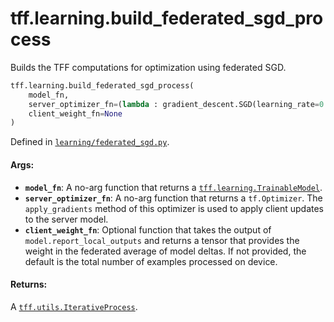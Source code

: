 <div itemscope itemtype="http://developers.google.com/ReferenceObject">
<meta itemprop="name" content="tff.learning.build_federated_sgd_process" />
<meta itemprop="path" content="Stable" />
</div>

# tff.learning.build_federated_sgd_process

Builds the TFF computations for optimization using federated SGD.

```python
tff.learning.build_federated_sgd_process(
    model_fn,
    server_optimizer_fn=(lambda : gradient_descent.SGD(learning_rate=0.1)),
    client_weight_fn=None
)
```

Defined in
[`learning/federated_sgd.py`](http://github.com/tensorflow/federated/tree/master/tensorflow_federated/python/learning/federated_sgd.py).

<!-- Placeholder for "Used in" -->

#### Args:

*   <b>`model_fn`</b>: A no-arg function that returns a
    <a href="../../tff/learning/TrainableModel.md"><code>tff.learning.TrainableModel</code></a>.
*   <b>`server_optimizer_fn`</b>: A no-arg function that returns a
    `tf.Optimizer`. The `apply_gradients` method of this optimizer is used to
    apply client updates to the server model.
*   <b>`client_weight_fn`</b>: Optional function that takes the output of
    `model.report_local_outputs` and returns a tensor that provides the weight
    in the federated average of model deltas. If not provided, the default is
    the total number of examples processed on device.

#### Returns:

A
<a href="../../tff/utils/IterativeProcess.md"><code>tff.utils.IterativeProcess</code></a>.

